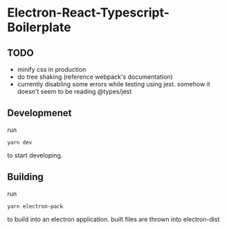 # Electron-React-Typescript-Boilerplate

## TODO
  - minify css in production
  - do tree shaking (reference webpack's documentation)
  - currently disabling some errors while testing using jest. somehow it doesn't seem to be reading @types/jest

## Developmenet
run
```
yarn dev
```
to start developing.


## Building
run
```
yarn electron-pack
```
to build into an electron application.
built files are thrown into electron-dist
